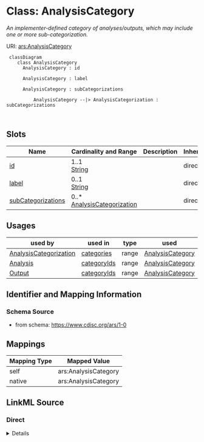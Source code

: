 # Class: AnalysisCategory


_An implementer-defined category of analyses/outputs, which may include one or more sub-categorization._





URI: [ars:AnalysisCategory](https://www.cdisc.org/ars/1-0/AnalysisCategory)



```mermaid
 classDiagram
    class AnalysisCategory
      AnalysisCategory : id
        
      AnalysisCategory : label
        
      AnalysisCategory : subCategorizations
        
          AnalysisCategory --|> AnalysisCategorization : subCategorizations
        
      
```




<!-- no inheritance hierarchy -->


## Slots

| Name | Cardinality and Range | Description | Inheritance |
| ---  | --- | --- | --- |
| [id](id.md) | 1..1 <br/> [String](String.md) |  | direct |
| [label](label.md) | 0..1 <br/> [String](String.md) |  | direct |
| [subCategorizations](subCategorizations.md) | 0..* <br/> [AnalysisCategorization](AnalysisCategorization.md) |  | direct |





## Usages

| used by | used in | type | used |
| ---  | --- | --- | --- |
| [AnalysisCategorization](AnalysisCategorization.md) | [categories](categories.md) | range | [AnalysisCategory](AnalysisCategory.md) |
| [Analysis](Analysis.md) | [categoryIds](categoryIds.md) | range | [AnalysisCategory](AnalysisCategory.md) |
| [Output](Output.md) | [categoryIds](categoryIds.md) | range | [AnalysisCategory](AnalysisCategory.md) |






## Identifier and Mapping Information







### Schema Source


* from schema: https://www.cdisc.org/ars/1-0





## Mappings

| Mapping Type | Mapped Value |
| ---  | ---  |
| self | ars:AnalysisCategory |
| native | ars:AnalysisCategory |





## LinkML Source

<!-- TODO: investigate https://stackoverflow.com/questions/37606292/how-to-create-tabbed-code-blocks-in-mkdocs-or-sphinx -->

### Direct

<details>
```yaml
name: AnalysisCategory
description: An implementer-defined category of analyses/outputs, which may include
  one or more sub-categorization.
from_schema: https://www.cdisc.org/ars/1-0
rank: 1000
slots:
- id
- label
- subCategorizations

```
</details>

### Induced

<details>
```yaml
name: AnalysisCategory
description: An implementer-defined category of analyses/outputs, which may include
  one or more sub-categorization.
from_schema: https://www.cdisc.org/ars/1-0
rank: 1000
attributes:
  id:
    name: id
    from_schema: https://www.cdisc.org/ars/1-0
    rank: 1000
    identifier: true
    alias: id
    owner: AnalysisCategory
    domain_of:
    - ReportingEvent
    - AnalysisCategorization
    - AnalysisCategory
    - Analysis
    - AnalysisMethod
    - Operation
    - ReferencedOperationRelationship
    - Output
    - OutputDisplay
    - DisplaySubSection
    - AnalysisSet
    - GroupingFactor
    - Group
    - DataSubset
    - ReferenceDocument
    - TerminologyExtension
    - SponsorTerm
    range: string
    required: true
  label:
    name: label
    from_schema: https://www.cdisc.org/ars/1-0
    rank: 1000
    alias: label
    owner: AnalysisCategory
    domain_of:
    - AnalysisCategorization
    - AnalysisCategory
    - AnalysisMethod
    - Operation
    - AnalysisSet
    - GroupingFactor
    - Group
    - DataSubset
    - PageRef
    range: string
  subCategorizations:
    name: subCategorizations
    from_schema: https://www.cdisc.org/ars/1-0
    rank: 1000
    multivalued: true
    alias: subCategorizations
    owner: AnalysisCategory
    domain_of:
    - AnalysisCategory
    range: AnalysisCategorization
    inlined: true
    inlined_as_list: true

```
</details>
